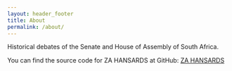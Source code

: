 ```yaml
---
layout: header_footer
title: About
permalink: /about/
---
```


Historical debates of the Senate and House of Assembly of South Africa.

You can find the source code for ZA HANSARDS at GitHub:
[ZA HANSARDS][jekyll-organization]


[jekyll-organization]: https://github.com/femikolade/za-hansards
